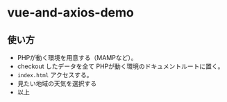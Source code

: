 # vue-and-axios-demo
## 使い方

- PHPが動く環境を用意する（MAMPなど）。
- checkout したデータを全て PHPが動く環境のドキュメントルートに置く。
- `index.html` アクセスする。
- 見たい地域の天気を選択する
- 以上
